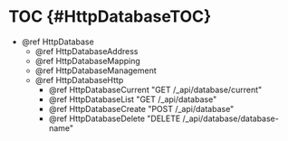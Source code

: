 TOC {#HttpDatabaseTOC}
======================

- @ref HttpDatabase
  - @ref HttpDatabaseAddress
  - @ref HttpDatabaseMapping
  - @ref HttpDatabaseManagement
  - @ref HttpDatabaseHttp
    - @ref HttpDatabaseCurrent "GET /_api/database/current"
    - @ref HttpDatabaseList "GET /_api/database"
    - @ref HttpDatabaseCreate "POST /_api/database"
    - @ref HttpDatabaseDelete "DELETE /_api/database/database-name"
